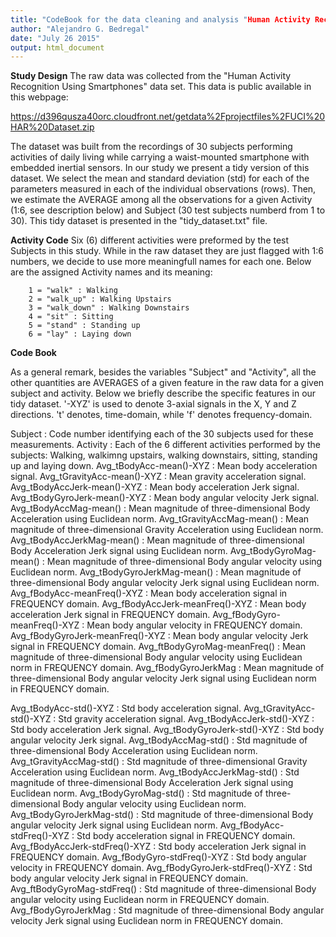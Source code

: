 ```yaml
---
title: "CodeBook for the data cleaning and analysis "Human Activity Recognition Using Smartphones" data set."
author: "Alejandro G. Bedregal"
date: "July 26 2015"
output: html_document
---
```


**Study Design**
The raw data was collected from the "Human Activity Recognition Using Smartphones" data set. This data is public available in this webpage: 

https://d396qusza40orc.cloudfront.net/getdata%2Fprojectfiles%2FUCI%20HAR%20Dataset.zip 

The dataset was built from the recordings of 30 subjects performing activities of daily living while carrying a waist-mounted smartphone with embedded inertial sensors.
In our study we present a tidy version of this dataset. We select the mean and standard deviation (std) for each of the parameters measured in each of the individual observations (rows). Then, we estimate the AVERAGE among all the observations for a given Activity (1:6, see description below) and Subject (30 test subjects numberd from 1 to 30). This tidy dataset is presented in the "tidy_dataset.txt" file.

**Activity Code**
Six (6) different activities were preformed by the test Subjects in this study. While in the raw dataset they are just flagged with 1:6 numbers, we decide to use more meaningfull names for each one. Below are the assigned Activity names and its meaning:

        1 = "walk" : Walking
        2 = "walk_up" : Walking Upstairs
        3 = "walk_down" : Walking Downstairs
        4 = "sit" : Sitting
        5 = "stand" : Standing up
        6 = "lay" : Laying down
        

        
**Code Book**

As a general remark, besides the variables "Subject" and "Activity", all the other quantities are AVERAGES of a given feature in the raw data for a given subject and activity. Below we briefly describe the specific features in our tidy dataset. '-XYZ' is used to denote 3-axial signals in the X, Y and Z directions. 't' denotes, time-domain, while 'f' denotes frequency-domain.


Subject : Code number identifying each of the 30 subjects used for these measurements.
Activity : Each of the 6 different activities performed by the subjects: Walking, walkimng
            upstairs, walking downstairs, sitting, standing up and laying down.
Avg_tBodyAcc-mean()-XYZ : Mean body acceleration signal.
Avg_tGravityAcc-mean()-XYZ : Mean gravity acceleration signal.
Avg_tBodyAccJerk-mean()-XYZ : Mean body acceleration Jerk signal.
Avg_tBodyGyroJerk-mean()-XYZ : Mean body angular velocity Jerk signal.
Avg_tBodyAccMag-mean() : Mean magnitude of three-dimensional Body Acceleration using
                          Euclidean norm.
Avg_tGravityAccMag-mean() : Mean magnitude of three-dimensional Gravity Acceleration using
                             Euclidean norm.
Avg_tBodyAccJerkMag-mean() : Mean magnitude of three-dimensional Body Acceleration Jerk
                              signal using Euclidean norm.
Avg_tBodyGyroMag-mean() : Mean magnitude of three-dimensional Body angular velocity using
                           Euclidean norm.
Avg_tBodyGyroJerkMag-mean() : Mean magnitude of three-dimensional Body angular velocity 
                               Jerk signal using Euclidean norm.
Avg_fBodyAcc-meanFreq()-XYZ : Mean body acceleration signal in FREQUENCY domain.
Avg_fBodyAccJerk-meanFreq()-XYZ : Mean body acceleration Jerk signal in FREQUENCY domain.
Avg_fBodyGyro-meanFreq()-XYZ : Mean body angular velocity in FREQUENCY domain.
Avg_fBodyGyroJerk-meanFreq()-XYZ : Mean body angular velocity Jerk signal in FREQUENCY 
                                    domain.
Avg_ftBodyGyroMag-meanFreq() : Mean magnitude of three-dimensional Body angular velocity
                                using Euclidean norm in FREQUENCY domain.
Avg_fBodyGyroJerkMag : Mean magnitude of three-dimensional Body angular velocity Jerk 
                        signal using Euclidean norm in FREQUENCY domain.


Avg_tBodyAcc-std()-XYZ : Std body acceleration signal.
Avg_tGravityAcc-std()-XYZ : Std gravity acceleration signal.
Avg_tBodyAccJerk-std()-XYZ : Std body acceleration Jerk signal.
Avg_tBodyGyroJerk-std()-XYZ : Std body angular velocity Jerk signal.
Avg_tBodyAccMag-std() : Std magnitude of three-dimensional Body Acceleration using
                          Euclidean norm.
Avg_tGravityAccMag-std() : Std magnitude of three-dimensional Gravity Acceleration using
                             Euclidean norm.
Avg_tBodyAccJerkMag-std() : Std magnitude of three-dimensional Body Acceleration Jerk
                              signal using Euclidean norm.
Avg_tBodyGyroMag-std() : Std magnitude of three-dimensional Body angular velocity using
                           Euclidean norm.
Avg_tBodyGyroJerkMag-std() : Std magnitude of three-dimensional Body angular velocity 
                               Jerk signal using Euclidean norm.
Avg_fBodyAcc-stdFreq()-XYZ : Std body acceleration signal in FREQUENCY domain.
Avg_fBodyAccJerk-stdFreq()-XYZ : Std body acceleration Jerk signal in FREQUENCY domain.
Avg_fBodyGyro-stdFreq()-XYZ : Std body angular velocity in FREQUENCY domain.
Avg_fBodyGyroJerk-stdFreq()-XYZ : Std body angular velocity Jerk signal in FREQUENCY 
                                    domain.
Avg_ftBodyGyroMag-stdFreq() : Std magnitude of three-dimensional Body angular velocity
                                using Euclidean norm in FREQUENCY domain.
Avg_fBodyGyroJerkMag : Std magnitude of three-dimensional Body angular velocity Jerk 
                        signal using Euclidean norm in FREQUENCY domain.


